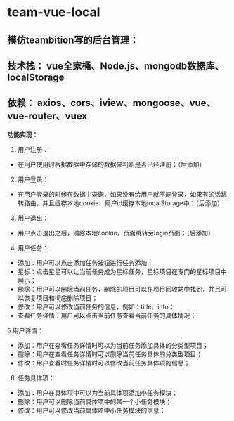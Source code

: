# team-vue-local

## 模仿teambition写的后台管理：

**技术栈：** vue全家桶、Node.js、mongodb数据库、localStorage
----------
**依赖：** axios、cors、iview、mongoose、vue、vue-router、vuex
----------
**功能实现：**
1. 用户注册：
  - 在用户使用时根据数据中存储的数据来判断是否已经注册；（后添加）

2. 用户登录：
  - 在用户登录的时候在数据中查询，如果没有给用户就不能登录，如果有的话跳转路由，并且缓存本地cookie，用户id缓存本地localStorage中；（后添加）

3. 用户退出：
  - 用户点击退出之后，清除本地cookie，页面跳转至login页面；（后添加）

4. 用户任务：
  - 添加：用户可以点击添加任务按钮进行任务添加；
  - 星标：点击星星可以让当前任务成为星标任务，星标项目在专门的星标项目中展示；
  - 删除：用户可以删除当前任务，删除的项目可以在项目回收站中找到，并且可以恢复项目和彻底删除项目；
  - 修改：用户可以修改当前任务的信息，例如：title、info；
  - 查看任务详情：用户可以点击当前任务查看当前任务的具体情况；

5.用户详情：
  - 添加：用户在查看任务详情时可以为当前任务添加具体的分类型项目；
  - 删除：用户在查看任务详情时可以删除当前任务具体的分类型项目；
  - 修改：用户查看时任务详情时可以修改当前任务具体项的信息；

6. 任务具体项：
  - 添加：用户在具体项中可以为当前具体项添加小任务模块；
  - 删除：用户可以删除当前具体项中的某一个小任务模块；
  - 修改：用户可以修改当前具体项中小任务模块的信息；
